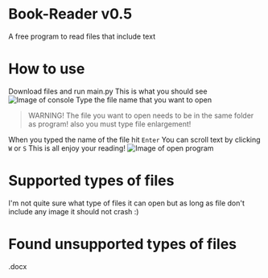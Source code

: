 # Book-Reader v0.5
A free program to read files that include text
# How to use
Download files and run main.py
This is what you should see
![Image of console](https://pouekdev.github.io/imagedatabase/console_bookreader.png)
Type the file name that you want to open 
> WARNING! The file you want to open needs to be in the same folder as program!
> also you must type file enlargement!

When you typed the name of the file hit `Enter` 
You can scroll text by clicking `W` or `S`
This is all enjoy your reading!
![Image of open program](https://pouekdev.github.io/imagedatabase/butterfly_bookreader.png)
# Supported types of files
I'm not quite sure what type of files it can open but as long as file don't include any image it should not crash :)
# Found unsupported types of files
.docx

